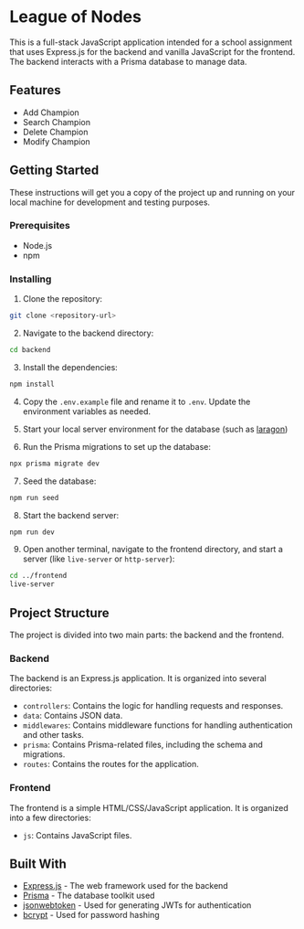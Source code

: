 # League of Nodes

This is a full-stack JavaScript application intended for a school assignment that uses Express.js for the backend and vanilla JavaScript for the frontend. The backend interacts with a Prisma database to manage data.

## Features

- Add Champion
- Search Champion
- Delete Champion
- Modify Champion

## Getting Started

These instructions will get you a copy of the project up and running on your local machine for development and testing purposes.

### Prerequisites

- Node.js
- npm

### Installing

1. Clone the repository:

```sh
git clone <repository-url>
```

2. Navigate to the backend directory:

```sh
cd backend
```

3. Install the dependencies:

```sh
npm install
```

4. Copy the `.env.example` file and rename it to `.env`. Update the environment variables as needed.

5. Start your local server environment for the database (such as [laragon](https://laragon.org/index.html))

6. Run the Prisma migrations to set up the database:

```sh
npx prisma migrate dev
```

7. Seed the database:

```sh
npm run seed
```

8. Start the backend server:

```sh
npm run dev
```

9. Open another terminal, navigate to the frontend directory, and start a server (like `live-server` or `http-server`):

```sh
cd ../frontend
live-server
```

## Project Structure

The project is divided into two main parts: the backend and the frontend.

### Backend

The backend is an Express.js application. It is organized into several directories:

- `controllers`: Contains the logic for handling requests and responses.
- `data`: Contains JSON data.
- `middlewares`: Contains middleware functions for handling authentication and other tasks.
- `prisma`: Contains Prisma-related files, including the schema and migrations.
- `routes`: Contains the routes for the application.

### Frontend

The frontend is a simple HTML/CSS/JavaScript application. It is organized into a few directories:

- `js`: Contains JavaScript files.

## Built With

- [Express.js](https://expressjs.com/) - The web framework used for the backend
- [Prisma](https://www.prisma.io/) - The database toolkit used
- [jsonwebtoken](https://www.npmjs.com/package/jsonwebtoken) - Used for generating JWTs for authentication
- [bcrypt](https://www.npmjs.com/package/bcrypt) - Used for password hashing